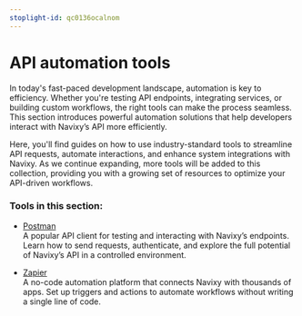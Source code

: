 ```yaml
---
stoplight-id: qc0136ocalnom
---
```


# API automation tools

In today's fast-paced development landscape, automation is key to efficiency. Whether you're testing API endpoints, integrating services, or building custom workflows, the right tools can make the process seamless. This section introduces powerful automation solutions that help developers interact with Navixy’s API more efficiently.

Here, you'll find guides on how to use industry-standard tools to streamline API requests, automate interactions, and enhance system integrations with Navixy. As we continue expanding, more tools will be added to this collection, providing you with a growing set of resources to optimize your API-driven workflows.

### Tools in this section:
* [Postman](postman.md) <br> A popular API client for testing and interacting with Navixy’s endpoints. Learn how to send requests, authenticate, and explore the full potential of Navixy’s API in a controlled environment.

* [Zapier](zapier.md) <br> A no-code automation platform that connects Navixy with thousands of apps. Set up triggers and actions to automate workflows without writing a single line of code.
